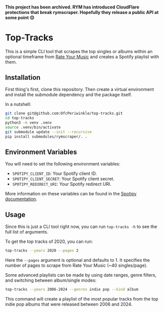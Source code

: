 #### This project has been archived. RYM has introduced CloudFlare protections that break rymscraper. Hopefully they release a public API at some point 😔

# Top-Tracks
This is a simple CLI tool that scrapes the top singles or albums within an optional timeframe from [Rate Your Music](https://rateyourmusic.com/) and creates a Spotify playlist with them.

## Installation
First thing's first, clone this repository. Then create a virtual environment and install the submodule dependency and the package itself.

In a nutshell:
```bash
git clone git@github.com:OfcPeriwinkle/top-tracks.git
cd top-tracks
python3 -m venv .venv
source .venv/bin/activate
git submodule update --init --recursive
pip install submodules/rymscraper/. .
```

## Environment Variables
You will need to set the following environment variables:
- `SPOTIPY_CLIENT_ID`: Your Spotify client ID.
- `SPOTIPY_CLIENT_SECRET`: Your Spotify client secret.
- `SPOTIPY_REDIRECT_URI`: Your Spotify redirect URI.

More information on these variables can be found in the [Spotipy documentation](https://spotipy.readthedocs.io/).

## Usage
Since this is just a CLI tool right now, you can run `top-tracks -h` to see the full list of arguments.

To get the top tracks of 2020, you can run:
```bash
top-tracks --years 2020 --pages 2
```
Here the `--pages` argument is optional and defaults to 1. It specifies the number of pages to scrape from Rate Your Music (~40 singles/page).

Some advanced playlists can be made by using date ranges, genre filters, and switching between album/single modes:
```bash
top-tracks --years 2006-2024 --genres indie pop --kind album
```

This command will create a playlist of the most popular tracks from the top indie pop albums that were released between 2006 and 2024.

